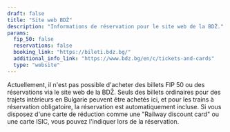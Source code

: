 ```yaml
---
draft: false
title: "Site web BDŽ"
description: "Informations de réservation pour le site web de la BDŽ."
params:
  fip_50: false
  reservations: false
  booking_link: "https://bileti.bdz.bg/"
  additional_info_link: "https://www.bdz.bg/en/c/tickets-and-cards"
  type: "website"
---
```


Actuellement, il n'est pas possible d'acheter des billets FIP 50 ou des réservations via le site web de la BDŽ. Seuls des billets ordinaires pour des trajets intérieurs en Bulgarie peuvent être achetés ici, et pour les trains à réservation obligatoire, la réservation est automatiquement incluse. Si vous disposez d'une carte de réduction comme une "Railway discount card" ou une carte ISIC, vous pouvez l'indiquer lors de la réservation.
